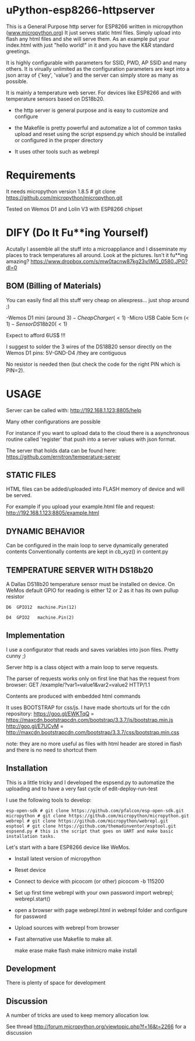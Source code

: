 # uPython-esp8266-httpserver

This is a General Purpose http server for ESP8266 written in micropython (www.micropython.org)
It just serves static html files. Simply upload into flash any html files and she will serve them. 
As an example put your index.html with just "hello world!" in it and you have the K&R standard greetings.

It is highly configurable with parameters for SSID, PWD, AP SSID and many others. It is virually unlimited as the configuration parameters are kept into a json array of {'key', 'value'} and the server can simply store as many as possible.

It is mainly a temperature web server. For devices like ESP8266 and with temperature sensors based on DS18b20. 

- the http server is general purpose and is easy to customize and configure

- the Makefile is pretty powerful and automatize a lot of common tasks upload and reset using the script espsend.py 
which should be installed or configured in the proper directory

- It uses other tools such as webrepl 


# Requirements

It needs micropython version 1.8.5
    # git clone https://github.com/micropython/micropython.git

Tested on Wemos D1 and Lolin V3 with ESP8266 chipset

# DIFY (Do It Fu**ing Yourself)

Acutally I assemble all the stuff into a microappliance and I disseminate my places to track temperatures all around.
Look at the pictures. Isn't it fu**ing amazing?
https://www.dropbox.com/s/mw0tacnw87kg23v/IMG_0580.JPG?dl=0

## BOM (Billing of Materials)

You can easily find all this stuff very cheap on aliexpress... just shop around ;)

-Wemos D1 mini (around 3$)
-Cheap Charger (< 1$)
-Micro USB Cable 5cm (< 1$)
-Sensor DS18b20 (< 1$)

Expect to afford 6US$ !!!

I suggest to solder the 3 wires of the DS18B20 sensor directly on the Wemos D1 pins: 5V-GND-D4 /they are contiguous

No resistor is needed then (but check the code for the right PIN which is PIN=2).

# USAGE
Server can be called with: http://192.168.1.123:8805/help 

Many other configurations are possible

For instance if you want to upload data to the cloud there is a asynchronous routine called 'register' that push into a server values with json format.

The server that holds data can be found here:
    https://github.com/ernitron/temperature-server

## STATIC FILES
HTML files can be added/uploaded into FLASH memory of device and will be served.

For example if you upload your example.html file and request: http://192.168.1.123:8805/example.html

## DYNAMIC BEHAVIOR
Can be configured in the main loop to serve dynamically generated contents
Conventionally contents are kept in cb_xyz() in content.py

## TEMPERATURE SERVER WITH DS18b20
A Dallas DS18b20 temperature sensor must be installed on device. 
On WeMos default GPIO for reading is either 12 or 2 as it has its own pullup resistor

    D6	GPIO12	machine.Pin(12)

    D4	GPIO2	machine.Pin(2)

## Implementation

I use a configurator that reads and saves variables into json files. Pretty cunny ;)

Server http is a class object with a main loop to serve requests.

The parser of requests works only on first line that has the request from browser:
    GET /example/?var1=value1&var2=value2 HTTP/1.1

Contents are produced with embedded html commands

It uses BOOTSTRAP for css/js. I have made shortcuts url for the cdn repository:
        https://goo.gl/EWKTqQ = https://maxcdn.bootstrapcdn.com/bootstrap/3.3.7/js/bootstrap.min.js        
        http://goo.gl/E7UCvM =  http://maxcdn.bootstrapcdn.com/bootstrap/3.3.7/css/bootstrap.min.css

note: they are no more useful as files with html header are stored in flash and there is no need to shortcut them


## Installation

This is a little tricky and I developed the espsend.py to automatize the uploading and to have a very fast cycle of edit-deploy-run-test

I use the following tools to develop:

    esp-open-sdk # git clone https://github.com/pfalcon/esp-open-sdk.git 
    micropython # git clone https://github.com/micropython/micropython.git
    webrepl # git clone https://github.com/micropython/webrepl.git
    esptool # git clone https://github.com/themadinventor/esptool.git 
    espsend.py # this is the script that goes on UART and make basic installation tasks.

Let's start with a bare ESP8266 device like WeMos.

- Install latest version of micropython
- Reset device
- Connect to device with picocom (or other)
    picocom -b 115200
- Set up first time webrepl with your own password
    import webrepl; webrepl.start()
- open a browser with page webrepl.html in webrepl folder and configure for password
- Upload sources with webrepl from browser

- Fast alternative use Makefile to make all.

    make erase
    make flash
    make initmicro
    make install

## Development

There is plenty of space for development

## Discussion

A number of tricks are used to keep memory allocation low. 

See thread http://forum.micropython.org/viewtopic.php?f=16&t=2266 for a discussion




